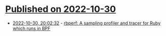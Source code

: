 # [Published on 2022-10-30](index.md)

* [2022-10-30, 20:02:32](https://lobste.rs/s/1eryiz/rbperf_sampling_profiler_tracer_for_ruby) - [rbperf: A sampling profiler and tracer for Ruby which runs in BPF](https://github.com/javierhonduco/rbperf)
